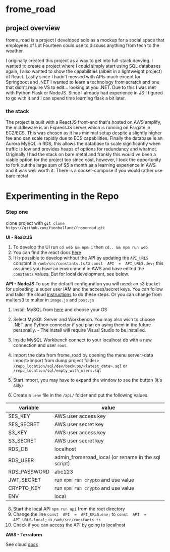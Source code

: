 
# frome_road
## project overview
frome_road is a project I developed solo as a mockup for a social space that employees of Lot Fourteen could use to discuss anything from tech to the weather. 

I originally created this project as a way to get into full-stack devving. I wanted to create a project where I could simply start using SQL databases again, I also wanted to show the capabilities (albeit in a lightweight project) of React.
Lastly since I hadn't messed with APIs much except for Springboot and .NET I wanted to learn a technology from scratch and one that didn't require VS to edit... looking at you .NET. 
Due to this I was met with Python Flask or NodeJS. Since I already had experience in JS I figured to go with it and I can spend time learning flask a bit later.

### the stack
The project is built with a ReactJS front-end that's hosted on AWS amplify, the middleware is an ExpressJS server which is running on Fargate in EC2/ECS. This was chosen as it has minimal setup despite a slightly higher fee and can scale rapidly due to ECS capabilities. Finally the database is an Aurora MySQL in RDS, this allows the database to scale significantly when traffic is low and provides heaps of options for redundancy and whatnot. 
Originally I had the stack on bare metal and frankly this would've been a viable option for the project too since cost, however, I took the opportunity to fork out the large sum of $5 a month as a learning experience in AWS and it was well worth it.
There is a docker-compose if you would rather use bare metal

# Experimenting in the Repo

### Step one
clone project with `git clone https://github.com/finnholland/fromeroad.git`

**UI - ReactJS**
1. To develop the UI run `cd web && npm i` then `cd.. && npm run web`
2. You can find the react docs [here](https://reactjs.org/)
3. It is possible to develop without the API by updating the `API_URLS` constant in `/web/src/constants.ts` to `const  API  =  API_URLS.dev;` this assumes you have an environment in AWS and have edited the `constants` values. But for local development, see below.  

**API - NodeJS**
To use the default configuration you will need: an s3 bucket for uploading. a super user IAM and the access/secret keys. You can follow and tailor the cloud [instructions](terraform/Instructions.md) to do these steps.
Or you can change from multers3 to multer in `image.js` and `post.js`


1. Install MySQL from [here](https://dev.mysql.com/downloads/mysql/) and choose your OS
2. Select MySQL Server and Workbench. You may also wish to choose .NET and Python connector if you plan on using them in the future personally. - The install will require Visual Studio to be installed.
3. Inside MySQL Workbench connect to your localhost db with a new connection and user `root`.

4. Import the data from frome_road by opening the menu server>data import>import from dump project folder> `/repo_location/sql/dev/backups/<latest_date>.sql` or `/repo_location/sql/empty_with_users.sql`
5. Start import, you may have to expand the window to see the button (it's silly)
6. Create a `.env` file in the `/api/` folder and put the following values. 

| variable  | value  |
|--|--|
| SES_KEY      | AWS user access key                                  |
| SES_SECRET   | AWS user secret key                                  |
| S3_KEY       | AWS user access key                                  |
| S3_SECRET    | AWS user secret key                                  |
| RDS_DB       | localhost                                            |
| RDS_USER     | admin_fromeroad_local (or rename in the sql script)  |
| RDS_PASSWORD | abc123                                               |  
| JWT_SECRET   | run `npm run crypto` and use value                   |
| CRYPTO_KEY   | run `npm run crypto` and use value                   |
| ENV          | local                                                |
8. Start the local API `npm run api` from the root directory
9. Change the line `const  API  =  API_URLS.env;` to `const  API  =  API_URLS.local;` in `/web/src/constants.ts`
10. Check if you can access the API by going to [localhost](http://localhost:8080/)

**AWS - Terraform**

See cloud [docs](terraform/Instructions.md)

